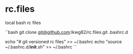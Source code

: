 # rc.files
local bash rc files

``bash
git clone git@github.com:lkwg82/rc.files.git .bashrc.d

echo "# git versioned rc files" 	>> ~/.bashrc
echo "source ~/.bashrc.d/__init__.sh"	>> ~/.bashrc
``
